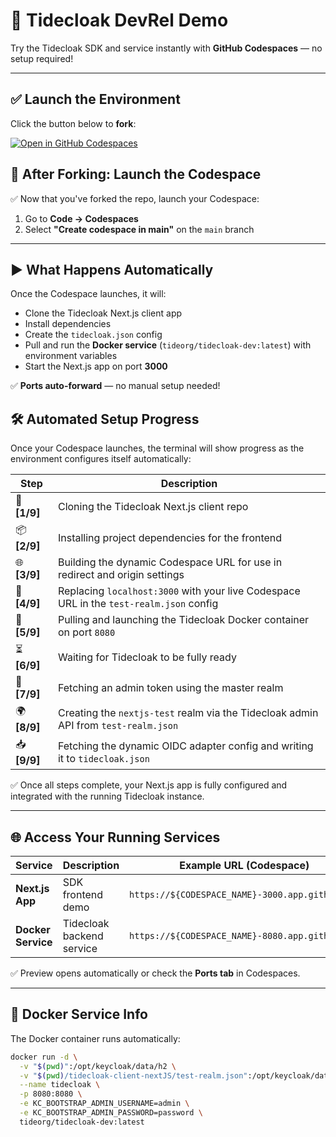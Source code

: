 # 🚀 Tidecloak DevRel Demo

Try the Tidecloak SDK and service instantly with **GitHub Codespaces** — no setup required!

---

## ✅ **Launch the Environment**
Click the button below to **fork**:

[![Open in GitHub Codespaces](https://github.com/codespaces/badge.svg)](https://github.com/tide-foundation/tidespaces/generate)

## 🚀 After Forking: Launch the Codespace
✅ Now that you've forked the repo, launch your Codespace:

1. Go to **Code → Codespaces**
2. Select **"Create codespace in main"** on the `main` branch

---

## ▶️ **What Happens Automatically**
Once the Codespace launches, it will:
- Clone the Tidecloak Next.js client app
- Install dependencies
- Create the `tidecloak.json` config
- Pull and run the **Docker service** (`tideorg/tidecloak-dev:latest`) with environment variables
- Start the Next.js app on port **3000**

✅ **Ports auto-forward** — no manual setup needed!

## 🛠 **Automated Setup Progress**

Once your Codespace launches, the terminal will show progress as the environment configures itself automatically:

| Step       | Description                                                                                 |
|------------|---------------------------------------------------------------------------------------------|
| 🚀 **[1/9]** | Cloning the Tidecloak Next.js client repo                                                  |
| 📦 **[2/9]** | Installing project dependencies for the frontend                                           |
| 🌐 **[3/9]** | Building the dynamic Codespace URL for use in redirect and origin settings                 |
| 🔄 **[4/9]** | Replacing `localhost:3000` with your live Codespace URL in the `test-realm.json` config    |
| 🐳 **[5/9]** | Pulling and launching the Tidecloak Docker container on port `8080`                        |
| ⏳ **[6/9]** | Waiting for Tidecloak to be fully ready                                                     |
| 🔐 **[7/9]** | Fetching an admin token using the master realm                                             |
| 🌍 **[8/9]** | Creating the `nextjs-test` realm via the Tidecloak admin API from `test-realm.json`        |
| 📥 **[9/9]** | Fetching the dynamic OIDC adapter config and writing it to `tidecloak.json`                |

✅ Once all steps complete, your Next.js app is fully configured and integrated with the running Tidecloak instance.


---

## 🌐 **Access Your Running Services**
| Service            | Description                      | Example URL (Codespace)                                         |
|--------------------|----------------------------------|-----------------------------------------------------------------|
| **Next.js App**    | SDK frontend demo                | `https://${CODESPACE_NAME}-3000.app.github.dev`                 |
| **Docker Service** | Tidecloak backend service        | `https://${CODESPACE_NAME}-8080.app.github.dev`                 |

✅ Preview opens automatically or check the **Ports tab** in Codespaces.

---

## 📜 **Docker Service Info**
The Docker container runs automatically:
```bash
docker run -d \
  -v "$(pwd)":/opt/keycloak/data/h2 \
  -v "$(pwd)/tidecloak-client-nextJS/test-realm.json":/opt/keycloak/data/import/test-realm.json \
  --name tidecloak \
  -p 8080:8080 \
  -e KC_BOOTSTRAP_ADMIN_USERNAME=admin \
  -e KC_BOOTSTRAP_ADMIN_PASSWORD=password \
  tideorg/tidecloak-dev:latest